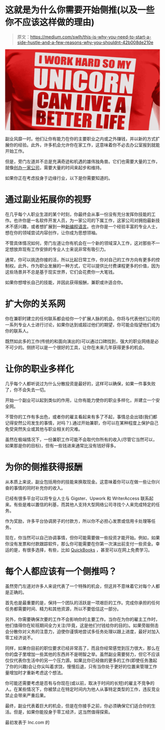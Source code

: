 # 这就是为什么你需要开始侧推(以及一些你不应该这样做的理由)

> 原文：<https://medium.com/swlh/this-is-why-you-need-to-start-a-side-hustle-and-a-few-reasons-why-you-shouldnt-42b008de210e>

![](img/0e2380e5749a6dc2564bd6b29f72e832.png)

副业风靡一时。他们让你有能力在你的主要职业之内或之外赚钱，并以新的方式扩展你的经验。此外，许多机会允许你在家工作，这意味着你不必去办公室报到就能开始工作。

但是，旁门左道并不总是充满奇迹和机遇的雄伟独角兽。它们也需要大量的工作，就像[创办一家公司](https://www.inc.com/larry-kim/people-who-start-companies-are-crazy.html)，需要大量的时间来起步和维持。

如果你正在考虑投身于边缘行业，以下是你需要知道的。

# 通过副业拓展你的视野

在几乎每个人职业生涯的某个时刻，你最终会从事一份没有充分发挥你技能的工作。也许你是一名软件开发人员，为一家公司的下属工作，这家公司对拥抱最新技术不感兴趣，或者想扩展到一种[新编程语言](https://www.inc.com/larry-kim/10-most-popular-programming-languages-today.html)。也许你是一个经验丰富的专业人士，想在你的领域尝试内容创作，让你成为思想领袖。

不管具体情况如何，旁门左道让你有机会在一个新的领域深入工作，这对那些不一定想放弃现有工作安排的专业人士来说非常有吸引力。

通常，你可以挑选你接的活，所以比起日常工作，你对自己的工作方向有更多的控制权。此外，作为职业发展的一种方式，它可以提供比付费课程更多的价值，因为这些场景并不总是基于现实世界，它们会花费你一大笔钱。

如果你想增长自己的技能，并因此获得报酬，兼职或许适合你。

# 扩大你的关系网

你在兼职时建立的任何联系都会给你一个扩展人脉的机会。你将与代表他们公司的一系列专业人士进行讨论，如果你达到或超过他们的期望，你可能会指望他们成为你的联系人。

既然如此多的工作(传统的和面向演出的)可以通过口碑找到，强大的职业网络是必不可少的。侧挤可以是一个很好的工具，让你在未来几年获得更多的机会。

# 让你的职业多样化

几乎每个人都听说过为什么分散投资是最好的，这样可以确保，如果一件事失败了，你不会失去一切。

开始一个副业可以起到类似的作用，让你有能力使你的职业多样化，并建立一个安全网。

不管你的工作有多出色，或者你的雇主看起来有多了不起，事情总会出错(我们都记得安然公司发生的事情，对吗？).通过开始兼职，你可以在某种程度上保护自己免受突然失业或其他与职业相关的灾难。

虽然在极端情况下，一份兼职工作可能不会取代你所有的收入(尽管它当然可以，如果那是你的目标)，但有一些钱进来通常比没有钱好得多。

# 为你的侧推获得报酬

从本质上来说，副业包括用你的技能来换取现金。这意味着你可以在做一些让你兴奋的事情的同时补充你的收入。

已经有很多平台可以将专业人士与 Gigster、Upwork 和 WriterAccess 联系起来。有些是难以置信的利基，而其他人支持大型网络公司寻找个人来完成特定的任务。

作为奖励，许多平台协调房子的付款方，所以你不必担心发票或信用卡处理等任务。

现在，你当然可以自己协调事情，但你可能需要做一些投资才能开始。例如，如果你没有发票和付款跟踪软件，那么你可能需要在你第一次演出前支付一些资金。幸运的是，有很多选择，有些，比如 [QuickBooks](https://www.inc.com/larry-kim/want-to-learn-quickbooks-for-free-these-11-places-.html) ，甚至可以在网上免费学习。

# 每个人都应该有一个侧推吗？

虽然旁门左道对许多人来说代表了一个特殊的机会，但这并不意味着它对每个人都是正确的。

首先也是最重要的是，保持一个团队的活跃是一项艰巨的工作。完成你承担的任何任务都需要时间、精力和其他资源，所以不要低估这一部分。

另外，你需要确保次要的工作不会影响你的主要工作。当你在为你的雇主工作时，他们值得你在轮班期间全力关注(毕竟，这是他们付钱给你的目的)。如果旁敲侧击会分散你对义务的注意力，迫使你谨慎地尝试多任务处理以跟上进度，最好对加入零工经济说不。

同样，如果你目前的职位要求已经非常高了，而且你经常感觉到压力很大，那么在你的盘子里增加一些其他的东西并不是明智之举。虽然副业需要努力，但它不应该仅仅代表你生活中的另一个压力源。如果比你已经做的更多的工作(即使任务激起了你的兴趣)会让你尖叫着求饶，慢慢后退，只有当你处于更好的位置来管理工作量增加时才重新考虑这个想法。

你可能还需要考虑是否有与你现在(或以前，取决于时间的长短)的雇主不竞争的人。在某些情况下，你被禁止在特定时间内为他人从事特定类型的工作，违反竞业禁止会带来严重后果。

最终，副业代表着巨大的机会，但是在你接手之前，你必须确保它们适合你的生活。但是，如果你能投身于零工经济，这当然值得探索。

最初发表于 Inc.com 的